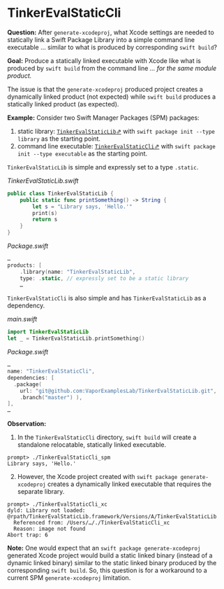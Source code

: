 TinkerEvalStaticCli
===================

**Question:** After `generate-xcodeproj`, what Xcode settings are needed to statically link a Swift Package Library into a simple command line executable … similar to what is produced by corresponding `swift build`?

**Goal:** Produce a statically linked executable with Xcode like what is produced by `swift build` from the command line _… for the same module product._ 

The issue is that the `generate-xcodeproj` produced project creates a dynamically linked product (not expected) while `swift build` produces a statically linked product (as expected).

**Example:** Consider two Swift Manager Packages (SPM) packages:

1. static library: [`TinkerEvalStaticLib`⇗](https://github.com/VaporExamplesLab/TinkerEvalStaticLib) with `swift package init --type library` as the starting point.
2. command line executable: [`TinkerEvalStaticCli`⇗](https://github.com/VaporExamplesLab/TinkerEvalStaticCli) with `swift package init --type executable` as the starting point.

`TinkerEvalStaticLib` is simple and expressly set to a type `.static`.

_TinkerEvalStaticLib.swift_

``` swift
public class TinkerEvalStaticLib {
    public static func printSomething() -> String {
        let s = "Library says, 'Hello.'"
        print(s)
        return s
    }
} 
```
    
_Package.swift_

``` swift
…
products: [
    .library(name: "TinkerEvalStaticLib", 
    type: .static, // expressly set to be a static library
    …
```

`TinkerEvalStaticCli` is also simple and has `TinkerEvalStaticLib` as a dependency.

_main.swift_

``` swift
import TinkerEvalStaticLib
let _ = TinkerEvalStaticLib.printSomething() 
```

_Package.swift_

``` swift
…
name: "TinkerEvalStaticCli",
dependencies: [
  .package(
    url: "git@github.com:VaporExamplesLab/TinkerEvalStaticLib.git",
    .branch("master") ),
],
…
```

**Observation:**

1. In the `TinkerEvalStaticCli` directory, `swift build` will create a standalone relocatable, statically linked executable.

```
prompt> ./TinkerEvalStaticCli_spm 
Library says, 'Hello.'
```

2. However, the Xcode project created with `swift package generate-xcodeproj` creates a dynamically linked executable that requires the separate library.

```
prompt> ./TinkerEvalStaticCli_xc 
dyld: Library not loaded: @rpath/TinkerEvalStaticLib.framework/Versions/A/TinkerEvalStaticLib
  Referenced from: /Users/…/./TinkerEvalStaticCli_xc
  Reason: image not found
Abort trap: 6
```

**Note:** One would expect that an `swift package generate-xcodeproj` generated Xcode project would build a static linked binary (instead of a dynamic linked binary) similar to the static linked binary produced by the corresponding `swift build`. So, this question is for a workaround to a current SPM `generate-xcodeproj` limitation. 
